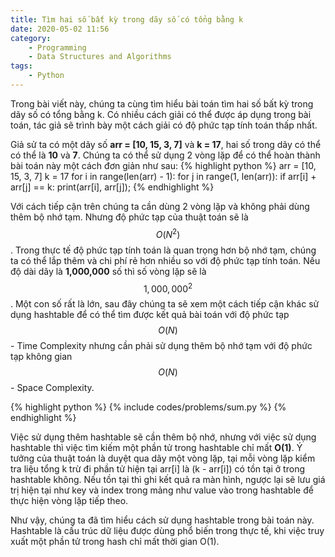 ```yaml
---
title: Tìm hai số bất kỳ trong dãy số có tổng bằng k
date: 2020-05-02 11:56
category:
    - Programming
    - Data Structures and Algorithms
tags:
    - Python
---
```

Trong bài viết này, chúng ta cùng tìm hiểu bài toán tìm hai số bất kỳ trong dãy số
có tổng bằng k. Có nhiều cách giải có thể được áp dụng trong bài toán, tác giả sẽ
trình bày một cách giải có độ phức tạp tính toán thấp nhất.

Giả sử ta có một dãy số **arr = [10, 15, 3, 7]** và **k = 17**, hai số trong dãy có
thể có thể là **10** và **7**. Chúng ta có thể sử dụng 2 vòng lặp để có thể hoàn thành
bài toán này một cách đơn giản như sau:
{% highlight python %}
arr = [10, 15, 3, 7]
k = 17
for i in range(len(arr) - 1):
    for j in range(1, len(arr)):
        if arr[i] + arr[j] == k:
            print(arr[i], arr[j]);
{% endhighlight %}

Với cách tiếp cận trên chúng ta cần dùng 2 vòng lặp và không phải dùng thêm bộ nhớ tạm.
Nhưng độ phức tạp của thuật toán sẽ là $$O(N^2)$$. Trong thực tế độ phức tạp tính toán
là quan trọng hơn bộ nhớ tạm, chúng ta có thể lắp thêm và chi phí rẻ hơn nhiều so với độ
phức tạp tính toán. Nếu độ dài dãy là **1,000,000** số thì số vòng lặp sẽ là $$1,000,000^2$$.
Một con số rất là lớn, sau đây chúng ta sẽ xem một cách tiếp cận khác sử dụng hashtable để
có thể tìm được kết quả bài toán với độ phức tạp $$O(N)$$ - Time Complexity nhưng cần phải sử dụng thêm bộ
nhớ tạm với độ phức tạp không gian $$O(N)$$ - Space Complexity.

{% highlight python %}
{% include codes/problems/sum.py %}
{% endhighlight %}

Việc sử dụng thêm hashtable sẽ cần thêm bộ nhớ, nhưng với việc sử dụng hashtable thì việc tìm
kiếm một phần tử trong hashtable chỉ mất **O(1)**. Ý tưởng của thuật toán là duyệt qua dãy một
vòng lặp, tại mỗi vòng lặp kiểm tra liệu tổng k trừ đi phần tử hiện tại arr[i] là (k - arr[i])
có tồn tại ở trong hashtable không. Nếu tồn tại thì ghi kết quả ra màn hình, ngược lại sẽ lưu
giá trị hiện tại như key và index trong mảng như value vào trong hashtable để thực hiện vòng lặp tiếp
theo.

Như vậy, chúng ta đã tìm hiểu cách sử dụng hashtable trong bài toán này. Hashtable là cấu trúc dữ liệu
được dùng phổ biến trong thực tế, khi việc truy xuất một phần tử trong hash chỉ mất thời gian O(1).